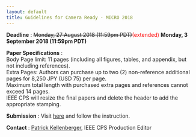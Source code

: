 ```yaml
---
layout: default
title: Guidelines for Camera Ready - MICRO 2018
---
```



**Deadline** : ~~Monday, 27 August 2018 (11:59pm PDT)~~<font color="red">(extended)</font> **Monday, 3 September 2018 (11:59pm PDT)**

**Paper Specifications** : <br>
 Body Page limit: 11 pages  (including all figures, tables, and appendix, but not including references).<br>
 Extra Pages: Authors can purchase up to two (2) non-reference additional pages for 8,250 JPY (USD 75) per page.<br> 
 Maximum total length with purchased extra pages and references cannot exceed 14 pages.<br>
IEEE CPS will resize the final papers and delete the header to add the appropriate stamping.


**Submission** : Visit [here](https://ieeecps.org/#!/auth/login?ak=1&pid=2AUfzFNBkeIHbCWsYVk9A) and follow the instruction.

**Contact** : [Patrick Kellenberger](mailto:pkellenberger@computer.org), IEEE CPS Production Editor
